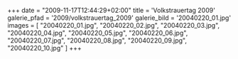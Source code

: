 +++
date = "2009-11-17T12:44:29+02:00"
title = 'Volkstrauertag 2009'
galerie_pfad = '2009/volkstrauertag_2009'
galerie_bild = '20040220_01.jpg'
images = [
  "20040220_01.jpg",
  "20040220_02.jpg",
  "20040220_03.jpg",
  "20040220_04.jpg",
  "20040220_05.jpg",
  "20040220_06.jpg",
  "20040220_07.jpg",
  "20040220_08.jpg",
  "20040220_09.jpg",
  "20040220_10.jpg"
]
+++

      